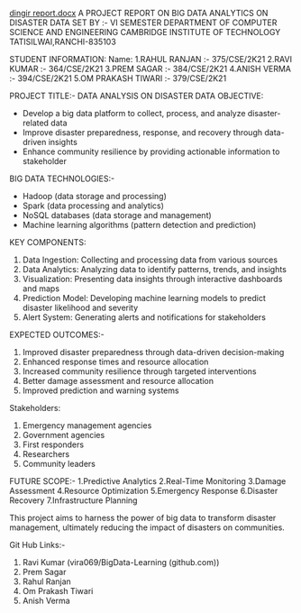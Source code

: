 [dingir report.docx](https://github.com/user-attachments/files/16216459/dingir.report.docx)
A PROJECT REPORT
ON
BIG DATA ANALYTICS ON DISASTER DATA SET
BY :- VI SEMESTER
DEPARTMENT OF COMPUTER SCIENCE AND ENGINEERING
CAMBRIDGE  INSTITUTE   OF  TECHNOLOGY
TATISILWAI,RANCHI-835103

 STUDENT INFORMATION:
Name:
            1.RAHUL RANJAN :- 375/CSE/2K21
            2.RAVI KUMAR :- 364/CSE/2K21
            3.PREM SAGAR :- 384/CSE/2K21
            4.ANISH VERMA :- 394/CSE/2K21
            5.OM PRAKASH TIWARI :- 379/CSE/2K21

PROJECT TITLE:-  DATA ANALYSIS ON DISASTER DATA 
OBJECTIVE:
 - Develop a big data platform to collect, process, and              analyze disaster-related data
- Improve disaster preparedness, response, and recovery through data-driven insights
- Enhance community resilience by providing actionable information to stakeholder


BIG DATA TECHNOLOGIES:-
- Hadoop (data storage and processing)
- Spark (data processing and analytics)
- NoSQL databases (data storage and management)
- Machine learning algorithms (pattern detection and prediction)

KEY COMPONENTS:

1. Data Ingestion: Collecting and processing data from various sources
2. Data Analytics: Analyzing data to identify patterns, trends, and insights
3. Visualization: Presenting data insights through interactive dashboards and maps
4. Prediction Model: Developing machine learning models to predict disaster likelihood and severity
5. Alert System: Generating alerts and notifications for stakeholders


EXPECTED OUTCOMES:-

1. Improved disaster preparedness through data-driven decision-making
2. Enhanced response times and resource allocation
3. Increased community resilience through targeted interventions
4. Better damage assessment and resource allocation
5. Improved prediction and warning systems

Stakeholders:
1. Emergency management agencies
2. Government agencies
3. First responders
4. Researchers
5. Community leaders

FUTURE SCOPE:-
 1.Predictive Analytics
 2.Real-Time Monitoring
 3.Damage Assessment
 4.Resource Optimization
 5.Emergency Response
 6.Disaster Recovery
 7.Infrastructure Planning        
   
This project aims to harness the power of big data to transform disaster management, ultimately reducing the impact of disasters on communities.

Git Hub Links:-
1. Ravi Kumar (vira069/BigData-Learning (github.com))
2. Prem Sagar 
3. Rahul Ranjan 
4. Om Prakash Tiwari
5. Anish Verma
